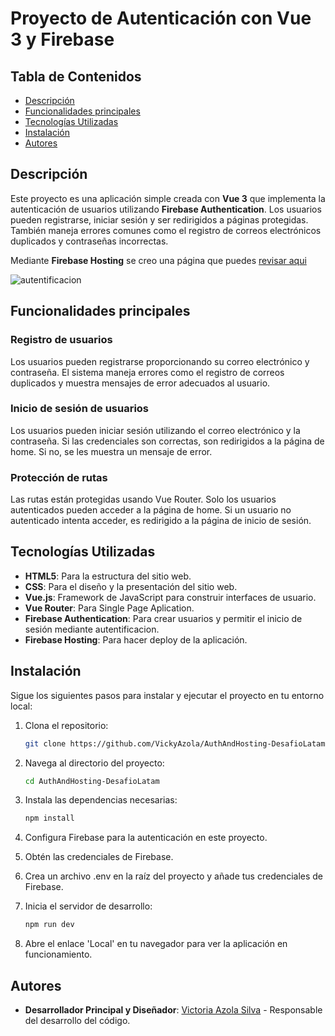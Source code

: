 # Proyecto de Autenticación con Vue 3 y Firebase

## Tabla de Contenidos

- [Descripción](#descripción)
- [Funcionalidades principales](#funcionalidades-principales)
- [Tecnologías Utilizadas](#tecnologías-utilizadas)
- [Instalación](#instalación)
- [Autores](#autores)

## Descripción

Este proyecto es una aplicación simple creada con **Vue 3** que implementa la autenticación de usuarios utilizando **Firebase Authentication**. Los usuarios pueden registrarse, iniciar sesión y ser redirigidos a páginas protegidas. También maneja errores comunes como el registro de correos electrónicos duplicados y contraseñas incorrectas.

Mediante **Firebase Hosting** se creo una página que puedes [revisar aqui](https://hosting-test-ab567.web.app/register)

![autentificacion](https://github.com/user-attachments/assets/318fba4e-20f6-48c1-8fd8-b7a2c51fdf99)

## Funcionalidades principales

### Registro de usuarios

Los usuarios pueden registrarse proporcionando su correo electrónico y contraseña. El sistema maneja errores como el registro de correos duplicados y muestra mensajes de error adecuados al usuario.

### Inicio de sesión de usuarios

Los usuarios pueden iniciar sesión utilizando el correo electrónico y la contraseña. Si las credenciales son correctas, son redirigidos a la página de home. Si no, se les muestra un mensaje de error.

### Protección de rutas

Las rutas están protegidas usando Vue Router. Solo los usuarios autenticados pueden acceder a la página de home. Si un usuario no autenticado intenta acceder, es redirigido a la página de inicio de sesión.

## Tecnologías Utilizadas

- **HTML5**: Para la estructura del sitio web.
- **CSS**: Para el diseño y la presentación del sitio web.
- **Vue.js**: Framework de JavaScript para construir interfaces de usuario.
- **Vue Router**: Para Single Page Aplication.
- **Firebase Authentication**: Para crear usuarios y permitir el inicio de sesión mediante autentificacion.
- **Firebase Hosting**: Para hacer deploy de la aplicación.

## Instalación

Sigue los siguientes pasos para instalar y ejecutar el proyecto en tu entorno local:

1. Clona el repositorio:

    ```bash
    git clone https://github.com/VickyAzola/AuthAndHosting-DesafioLatam.git
    ```

2. Navega al directorio del proyecto:

    ```bash
    cd AuthAndHosting-DesafioLatam
    ```

3. Instala las dependencias necesarias:

    ```bash
    npm install
    ```
    
4. Configura Firebase para la autenticación en este proyecto.
5. Obtén las credenciales de Firebase.
6. Crea un archivo .env en la raíz del proyecto y añade tus credenciales de Firebase.
   
7. Inicia el servidor de desarrollo:

    ```bash
    npm run dev
    ```

8. Abre el enlace 'Local' en tu navegador para ver la aplicación en funcionamiento.

## Autores

- **Desarrollador Principal y Diseñador**: [Victoria Azola Silva](https://github.com/VickyAzola) - Responsable del desarrollo del código.
